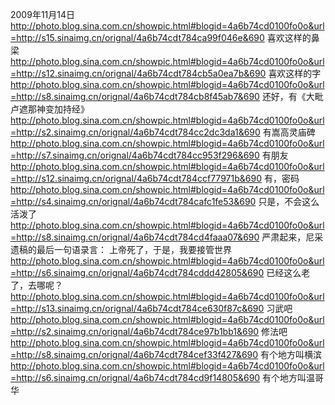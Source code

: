 2009年11月14日
http://photo.blog.sina.com.cn/showpic.html#blogid=4a6b74cd0100fo0o&url=http://s15.sinaimg.cn/orignal/4a6b74cdt784ca99f046e&690
喜欢这样的鼻梁
http://photo.blog.sina.com.cn/showpic.html#blogid=4a6b74cd0100fo0o&url=http://s12.sinaimg.cn/orignal/4a6b74cdt784cb5a0ea7b&690
喜欢这样的字
http://photo.blog.sina.com.cn/showpic.html#blogid=4a6b74cd0100fo0o&url=http://s8.sinaimg.cn/orignal/4a6b74cdt784cb8f45ab7&690
还好，有《大毗卢遮那神变加持经》
http://photo.blog.sina.com.cn/showpic.html#blogid=4a6b74cd0100fo0o&url=http://s2.sinaimg.cn/orignal/4a6b74cdt784cc2dc3da1&690
有嵩高灵庙碑
http://photo.blog.sina.com.cn/showpic.html#blogid=4a6b74cd0100fo0o&url=http://s7.sinaimg.cn/orignal/4a6b74cdt784cc953f296&690
有朋友
http://photo.blog.sina.com.cn/showpic.html#blogid=4a6b74cd0100fo0o&url=http://s12.sinaimg.cn/orignal/4a6b74cdt784ccf77971b&690
有，密码
http://photo.blog.sina.com.cn/showpic.html#blogid=4a6b74cd0100fo0o&url=http://s4.sinaimg.cn/orignal/4a6b74cdt784cafc1fe53&690
只是，不会这么活泼了
http://photo.blog.sina.com.cn/showpic.html#blogid=4a6b74cd0100fo0o&url=http://s8.sinaimg.cn/orignal/4a6b74cdt784cd4faaa07&690
严肃起来，尼采遗稿的最后一句语录言：
上帝死了，于是，我要接管世界
http://photo.blog.sina.com.cn/showpic.html#blogid=4a6b74cd0100fo0o&url=http://s6.sinaimg.cn/orignal/4a6b74cdt784cddd42805&690
已经这么老了，去哪呢？
http://photo.blog.sina.com.cn/showpic.html#blogid=4a6b74cd0100fo0o&url=http://s13.sinaimg.cn/orignal/4a6b74cdt784ce630f87c&690
习武吧
http://photo.blog.sina.com.cn/showpic.html#blogid=4a6b74cd0100fo0o&url=http://s2.sinaimg.cn/orignal/4a6b74cdt784ce97b1bb1&690
修法吧
http://photo.blog.sina.com.cn/showpic.html#blogid=4a6b74cd0100fo0o&url=http://s8.sinaimg.cn/orignal/4a6b74cdt784cef33f427&690
有个地方叫横滨
http://photo.blog.sina.com.cn/showpic.html#blogid=4a6b74cd0100fo0o&url=http://s6.sinaimg.cn/orignal/4a6b74cdt784cd9f14805&690
有个地方叫温哥华
 
